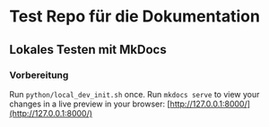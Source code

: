 # Test Repo für die Dokumentation
## Lokales Testen mit MkDocs
### Vorbereitung
Run `python/local_dev_init.sh` once.
Run `mkdocs serve` to view your changes in a live preview in your browser: [http://127.0.0.1:8000/](http://127.0.0.1:8000/)

